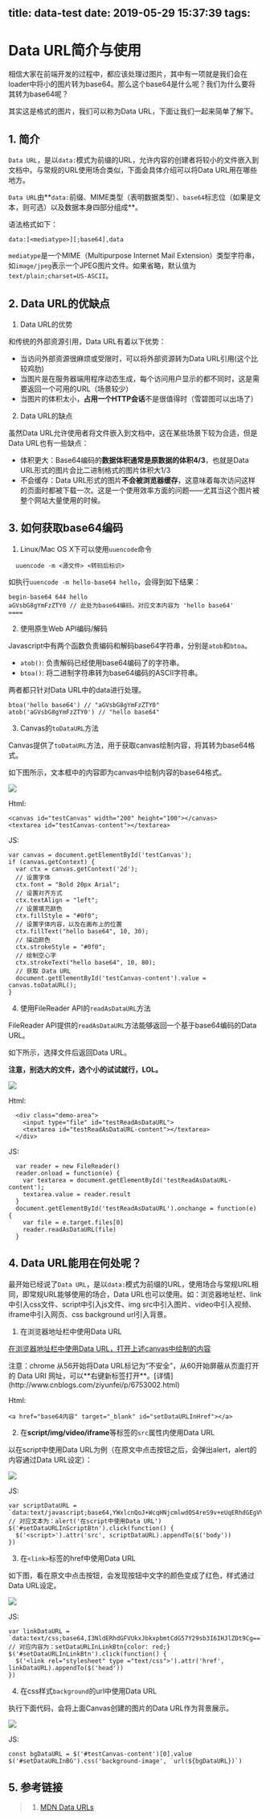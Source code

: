 title: data-test
date: 2019-05-29 15:37:39
tags:
---
<link rel="stylesheet" href="/css/custom.css">
<script src="http://lib.baomitu.com/jquery/3.2.1/jquery.min.js"></script>
<script src="/js/generate-toc.js"></script>

# Data URL简介与使用

相信大家在前端开发的过程中，都应该处理过图片，其中有一项就是我们会在loader中将小的图片转为base64。那么这个base64是什么呢？我们为什么要将其转为base64呢？

其实这是格式的图片，我们可以称为Data URL，下面让我们一起来简单了解下。

## 1. 简介

`Data URL`，是以`data:`模式为前缀的URL，允许内容的创建者将较小的文件嵌入到文档中。与常规的URL使用场合类似，下面会具体介绍可以将Data URL用在哪些地方。

`Data URL`由**`data:`前缀、MIME类型（表明数据类型）、`base64`标志位（如果是文本，则可选）以及数据本身四部分组成**。

语法格式如下：
```
data:[<mediatype>][;base64],data
```

`mediatype`是一个MIME（Multipurpose Internet Mail Extension）类型字符串，如`image/jpeg`表示一个JPEG图片文件。如果省略，默认值为`text/plain;charset=US-ASCII`。

## 2. Data URL的优缺点

1. Data URL的优势

  和传统的外部资源引用，Data URL有着以下优势：

  * 当访问外部资源很麻烦或受限时，可以将外部资源转为Data URL引用(这个比较鸡肋)
  * 当图片是在服务器端用程序动态生成，每个访问用户显示的都不同时，这是需要返回一个可用的URL（场景较少）
  * 当图片的体积太小，**占用一个HTTP会话**不是很值得时（雪碧图可以出场了）

2. Data URL的缺点

  虽然Data URL允许使用者将文件嵌入到文档中，这在某些场景下较为合适，但是Data URL也有一些缺点：

  * 体积更大：Base64编码的**数据体积通常是原数据的体积4/3**，也就是Data URL形式的图片会比二进制格式的图片体积大1/3
  * 不会缓存：Data URL形式的图片**不会被浏览器缓存**，这意味着每次访问这样的页面时都被下载一次。这是一个使用效率方面的问题——尤其当这个图片被整个网站大量使用的时候。

## 3. 如何获取base64编码

1. Linux/Mac OS X下可以使用`uuencode`命令

  ```
    uuencode -m <源文件> <转码后标识>
  ```

  如执行`uuencode -m hello-base64 hello`，会得到如下结果：

  ```
  begin-base64 644 hello
  aGVsbG8gYmFzZTY0 // 此处为base64编码，对应文本内容为 'hello base64'
  ====
  ```

2. 使用原生Web API编码/解码

  Javascript中有两个函数负责编码和解码base64字符串，分别是`atob`和`btoa`。

  * `atob()`: 负责解码已经使用base64编码了的字符串。
  * `btoa()`: 将二进制字符串转为base64编码的ASCII字符串。

  两者都只针对Data URL中的data进行处理。

  ```
  btoa('hello base64') // "aGVsbG8gYmFzZTY0"
  atob('aGVsbG8gYmFzZTY0') // "hello base64"
  ```

3. Canvas的`toDataURL`方法

  Canvas提供了`toDataURL`方法，用于获取canvas绘制内容，将其转为base64格式。

  如下图所示，文本框中的内容即为canvas中绘制内容的base64格式。

  ![](http://p5.qhimg.com/t018bb9f0a15e681625.png)

  Html: 
  ```
  <canvas id="testCanvas" width="200" height="100"></canvas>
  <textarea id="testCanvas-content"></textarea>
  ```

  JS:
  ```
  var canvas = document.getElementById('testCanvas');
  if (canvas.getContext) {
    var ctx = canvas.getContext('2d');
    // 设置字体
    ctx.font = "Bold 20px Arial"; 
    // 设置对齐方式
    ctx.textAlign = "left";
    // 设置填充颜色
    ctx.fillStyle = "#0f0"; 
    // 设置字体内容，以及在画布上的位置
    ctx.fillText("hello base64", 10, 30); 
    // 描边颜色
    ctx.strokeStyle = "#0f0"; 
    // 绘制空心字
    ctx.strokeText("hello base64", 10, 80);
    // 获取 Data URL
    document.getElementById('testCanvas-content').value = canvas.toDataURL();
  }  
  ```

4. 使用FileReader API的`readAsDataURL`方法

  FileReader API提供的`readAsDataURL`方法能够返回一个基于base64编码的Data URL。

  如下所示，选择文件后返回Data URL。
  
  **注意，别选大的文件，选个小的试试就行，LOL。**

  ![](http://p0.qhimg.com/t01798e11cb132b4c9c.png)
  
  Html:
  
  ```
    <div class="demo-area">
      <input type="file" id="testReadAsDataURL">
      <textarea id="testReadAsDataURL-content"></textarea>
    </div>
  ```

  JS:
  ```
    var reader = new FileReader()
    reader.onload = function(e) {
      var textarea = document.getElementById('testReadAsDataURL-content');
      textarea.value = reader.result
    }
    document.getElementById('testReadAsDataURL').onchange = function(e) {
      var file = e.target.files[0]
      reader.readAsDataURL(file)
    }
  ```
 


## 4. Data URL能用在何处呢？

最开始已经说了`Data URL`，是以`data:`模式为前缀的URL，使用场合与常规URL相同，即常规URL能够使用的场合，Data URL也可以使用。如：浏览器地址栏、link中引入css文件、script中引入js文件、img src中引入图片、video中引入视频、iframe中引入网页、css background url引入背景。

1. 在浏览器地址栏中使用Data URL

  <div class="demo-area">
    <a href="" target="_blank" id="setDataURLInHref">
    在浏览器地址栏中使用Data URL，打开上述canvas中绘制的内容</a>
    <p class="text-hint">注意：chrome 从56开始将Data URL标记为“不安全”，从60开始屏蔽从页面打开的 Data URI 网址，可以**右键新标签打开**。[详情](http://www.cnblogs.com/ziyunfei/p/6753002.html)</p>
  </div>
  <script>
    document.getElementById('setDataURLInHref').href = document.getElementById('testCanvas-content').value
  </script>

  Html:
  ```
  <a href="base64内容" target="_blank" id="setDataURLInHref"></a>
  ```

2. 在**script/img/video/iframe**等标签的`src`属性内使用Data URL

  以在script中使用Data URL为例（在原文中点击按钮之后，会弹出alert，alert的内容通过Data URL设定）：

  ![](http://p3.qhimg.com/t01a532b4b035305054.png)

  JS: 
  ```
  var scriptDataURL = `data:text/javascript;base64,YWxlcnQoJ+WcqHNjcmlwdOS4reS9v+eUqERhdGEgVVJMJykK`
  // 对应文本为：alert('在script中使用Data URL')
  $('#setDataURLInScriptBtn').click(function() {
    $('<script>').attr('src', scriptDataURL).appendTo($('body'))
  })
  ```
3. 在`<link>`标签的href中使用Data URL

  如下图，看在原文中点击按钮，会发现按钮中文字的颜色变成了红色，样式通过Data URL设定。

  ![](http://p9.qhimg.com/t0136465db73ed1fa52.png)

  JS: 
  ```
  var linkDataURL = `data:text/css;base64,I3NldERhdGFVUkxJbkxpbmtCdG57Y29sb3I6IHJlZDt9Cg==`
  // 对应内容为：setDataURLInLinkBtn{color: red;}
  $('#setDataURLInLinkBtn').click(function() {
    $('<link rel="stylesheet" type ="text/css">').attr('href', linkDataURL).appendTo($('head'))
  })
  ```

4. 在css样式`background`的url中使用Data URL

  执行下面代码，会将上面Canvas创建的图片的Data URL作为背景展示。

  ![](http://p2.qhimg.com/t0173e1436c726b7adb.png)
  
  JS: 
  ```
  const bgDataURL = $('#testCanvas-content')[0].value
  $('#setDataURLInBG').css('background-image', `url(${bgDataURL})`)
  ```

## 5. 参考链接

> 1. [MDN Data URLs](https://developer.mozilla.org/en-US/docs/Web/HTTP/Basics_of_HTTP/Data_URIs)